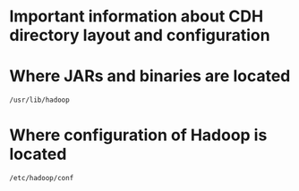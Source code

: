 
Important information about CDH directory layout and configuration
==================================================================

# Where JARs and binaries are located
  `/usr/lib/hadoop`

# Where configuration of Hadoop is located
  `/etc/hadoop/conf`